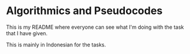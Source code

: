 # Algorithmics and Pseudocodes

This is my README where everyone can see what I'm doing with the task that I have given.

This is mainly in Indonesian for the tasks.
